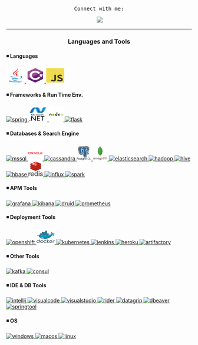 <p align="center"> <samp>Connect with me:</samp></p>
<p align="center">
<a href="https://www.linkedin.com/in/fyildizli/" rel="nofollow"><img height="30" src="https://img.shields.io/badge/-fyildizli-blue?style=flat-square&logo=Linkedin&logoColor=white&link=https://www.linkedin.com/in/fyildizli/" alt="" style="max-width:100%;"></a>  
<a href="https://medium.com/@fatih_yildizli" rel="nofollow"><img height="30" src="https://img.shields.io/badge/-@fatih_yildizli-black?style=flat-square&labelColor=white&logo=medium&logoColor=black&link=https://medium.com/@fatih_yildizli" style="max-width:100%;"></a>  
</p>
<hr></hr>

<h3 align="center">Languages and Tools</h3>

<h4>◾ Languages </h4>
<a href="https://www.java.com" target="_blank" rel="noreferrer"> <img src="https://raw.githubusercontent.com/devicons/devicon/master/icons/java/java-original.svg" alt="java" width="50" height="40"/> </a> 
<a href="https://www.w3schools.com/cs/" target="_blank" rel="noreferrer"> <img src="https://raw.githubusercontent.com/devicons/devicon/master/icons/csharp/csharp-original.svg" alt="csharp" width="50" height="40"/> </a>
<a href="https://developer.mozilla.org/en-US/docs/Web/JavaScript" target="_blank" rel="noreferrer"> <img src="https://raw.githubusercontent.com/devicons/devicon/master/icons/javascript/javascript-original.svg" alt="javascript" width="50" height="40"/> </a>

<h4>◾ Frameworks & Run Time Env. </h4>
<a href="https://spring.io/" target="_blank" rel="noreferrer"> <img src="https://miro.medium.com/max/600/1*gxXLMIuJDHCH7fwIgEP1cg.png" alt="spring" width="50" height="40"/> </a>  
<a href="https://dotnet.microsoft.com/" target="_blank" rel="noreferrer"> <img src="https://raw.githubusercontent.com/devicons/devicon/master/icons/dot-net/dot-net-original-wordmark.svg" alt="dotnet" width="50" height="40"/> </a>
<a href="https://nodejs.org" target="_blank" rel="noreferrer"> <img src="https://raw.githubusercontent.com/devicons/devicon/master/icons/nodejs/nodejs-original-wordmark.svg" alt="nodejs" width="40" height="40"/> </a>
<a href="https://flask.palletsprojects.com/" target="_blank" rel="noreferrer"> <img src="https://www.vectorlogo.zone/logos/pocoo_flask/pocoo_flask-icon.svg" alt="flask" width="50" height="40"/> </a>

<h4>◾ Databases & Search Engine</h4>

<p align="left"> <a href="https://www.microsoft.com/en-us/sql-server" target="_blank" rel="noreferrer"> <img src="https://www.svgrepo.com/show/303229/microsoft-sql-server-logo.svg" alt="mssql" width="40" height="40"/> </a>  <a href="https://www.oracle.com/" target="_blank" rel="noreferrer"> <img src="https://raw.githubusercontent.com/devicons/devicon/master/icons/oracle/oracle-original.svg" alt="oracle" width="40" height="40"/> </a> <a href="https://cassandra.apache.org/" target="_blank" rel="noreferrer"> <img src="https://www.vectorlogo.zone/logos/apache_cassandra/apache_cassandra-icon.svg" alt="cassandra" width="50" height="40"/> </a> <a href="https://www.postgresql.org" target="_blank" rel="noreferrer"> <img src="https://raw.githubusercontent.com/devicons/devicon/master/icons/postgresql/postgresql-original-wordmark.svg" alt="postgresql" width="40" height="40"/> </a> <a href="https://www.mongodb.com/" target="_blank" rel="noreferrer"> <img src="https://raw.githubusercontent.com/devicons/devicon/master/icons/mongodb/mongodb-original-wordmark.svg" alt="mongodb" width="40" height="40"/> </a>  <a href="https://www.docker.com/" target="_blank" rel="noreferrer"> 
<a href="https://www.elastic.co" target="_blank" rel="noreferrer"> <img src="https://www.vectorlogo.zone/logos/elastic/elastic-icon.svg" alt="elasticsearch" width="40" height="40"/> </a> <a href="https://hadoop.apache.org/" target="_blank" rel="noreferrer"> <img src="https://www.vectorlogo.zone/logos/apache_hadoop/apache_hadoop-icon.svg" alt="hadoop" width="40" height="40"/> </a> 
  <a href="https://hive.apache.org/" target="_blank" rel="noreferrer"> <img src="https://www.vectorlogo.zone/logos/apache_hive/apache_hive-icon.svg" alt="hive" width="40" height="40"/> </a> <a href="https://hbase.apache.org/" target="_blank" rel="noreferrer"> <img src="https://hbase.apache.org/images/hbase_logo_with_orca_large.png" alt="hbase" width="70" height="40"/> </a>
  <a href="https://redis.io" target="_blank" rel="noreferrer"> <img src="https://raw.githubusercontent.com/devicons/devicon/master/icons/redis/redis-original-wordmark.svg" alt="redis" width="40" height="40"/> </a>  <a href="https://influxdata.com/" target="_blank" rel="noreferrer"> <img src="https://www.vectorlogo.zone/logos/influxdata/influxdata-ar21.svg" alt="influx" width="70" height="40"/> </a> 
  <a href="https://spark.apache.org" target="_blank" rel="noreferrer"> <img src="https://upload.wikimedia.org/wikipedia/commons/thumb/f/f3/Apache_Spark_logo.svg/1200px-Apache_Spark_logo.svg.png" alt="spark" width="70" height="40"/> </a> 
  
  
  <h4>◾ APM Tools</h4>
  <a href="https://grafana.com" target="_blank" rel="noreferrer"> <img src="https://www.vectorlogo.zone/logos/grafana/grafana-icon.svg" alt="grafana" width="40" height="40"/> </a><a href="https://www.elastic.co/kibana" target="_blank" rel="noreferrer"> <img src="https://www.vectorlogo.zone/logos/elasticco_kibana/elasticco_kibana-icon.svg" alt="kibana" width="40" height="40"/> </a> 
  <a href="https://druid.apache.org/" target="_blank" rel="noreferrer"> <img src="https://www.vectorlogo.zone/logos/druidio/druidio-ar21.svg" alt="druid" width="70" height="40"/> </a>
<a href="https://prometheus.io/" target="_blank" rel="noreferrer"> <img src="https://www.vectorlogo.zone/logos/prometheusio/prometheusio-ar21.svg" alt="prometheus" width="70" height="40"/> </a>
  
  
  <h4>◾ Deployment Tools </h4>
    <a href="https://www.redhat.com/en/technologies/cloud-computing/openshift" target="_blank" rel="noreferrer"> <img src="https://upload.wikimedia.org/wikipedia/commons/3/3a/OpenShift-LogoType.svg" alt="openshift" width="70" height="40"/> </a>  
 <a href="https://docker.com" target="_blank" rel="noreferrer">  
 <img src="https://raw.githubusercontent.com/devicons/devicon/master/icons/docker/docker-original-wordmark.svg" alt="docker" width="50" height="40"/> </a>  <a href="https://kubernetes.io" target="_blank" rel="noreferrer"> <img src="https://www.vectorlogo.zone/logos/kubernetes/kubernetes-icon.svg" alt="kubernetes" width="40" height="40"/> </a>   <a href="https://www.jenkins.io" target="_blank" rel="noreferrer"> <img src="https://www.vectorlogo.zone/logos/jenkins/jenkins-icon.svg" alt="jenkins" width="40" height="40"/> </a>   <a href="https://heroku.com" target="_blank" rel="noreferrer"> <img src="https://www.vectorlogo.zone/logos/heroku/heroku-icon.svg" alt="heroku" width="40" height="40"/> </a>  
 <a href="https://heroku.com" target="_blank" rel="noreferrer"> <img src="http://rhc4tp-cms-prod-vpc-76857813.s3.amazonaws.com/s3fs-public/Artifactory_HEX1.png" alt="artifactory" width="70" height="40"/> </a>  
 <h4>◾ Other Tools</h4>
 <a href="https://kafka.apache.org/" target="_blank" rel="noreferrer"> <img src="https://www.vectorlogo.zone/logos/apache_kafka/apache_kafka-icon.svg" alt="kafka" width="40" height="40"/> </a> <a href="https://consul.io/" target="_blank" rel="noreferrer"> <img src="https://www.datocms-assets.com/2885/1620155093-brandhcconsulverticalcolor.svg" alt="consul" width="40" height="40"/> </a>
  
<h4>◾ IDE & DB Tools </h4>
  <a href="https://jetbrains.com" target="_blank" rel="noreferrer"> <img src="https://upload.wikimedia.org/wikipedia/commons/thumb/9/9c/IntelliJ_IDEA_Icon.svg/1200px-IntelliJ_IDEA_Icon.svg.png" alt="intellij" width="40" height="40"/> </a>  
   <a href="https://microsoft.com" target="_blank" rel="noreferrer"> <img src="https://upload.wikimedia.org/wikipedia/commons/thumb/9/9a/Visual_Studio_Code_1.35_icon.svg/2048px-Visual_Studio_Code_1.35_icon.svg.png" alt="visualcode" width="40" height="40"/> </a>  
     <a href="https://microsoft.com" target="_blank" rel="noreferrer"> <img src="https://visualstudio.microsoft.com/wp-content/uploads/2021/10/Product-Icon.svg" alt="visualstudio" width="40" height="40"/> </a>  
  <a href="https://jetbrains.com" target="_blank" rel="noreferrer"> <img src="https://resources.jetbrains.com/storage/products/rider/img/meta/rider_logo_300x300.png" alt="rider" width="40" height="40"/> </a>
  <a href="https://jetbrains.com" target="_blank" rel="noreferrer"> <img src="https://resources.jetbrains.com/storage/products/datagrip/img/meta/datagrip_logo_300x300.png" alt="datagrip" width="40" height="40"/> </a>
   <a href="https://dbeaver.io" target="_blank" rel="noreferrer"> <img src="https://idroot.us/wp-content/uploads/2021/06/dbeaver-logo.png" alt="dbeaver" width="70" height="40"/> </a>
   <a href="https://spring.io/tools" target="_blank" rel="noreferrer"> <img src="http://3.bp.blogspot.com/-Ajql3_Oijdk/U438gFWH3fI/AAAAAAAAAKE/DFbF4ZLaqjY/s1600/spring-tool-suite-project-logo.png" alt="springtool" width="40" height="40"/> </a>
 <h4>◾ OS </h4>
    <a href="https://microsoft.com" target="_blank" rel="noreferrer"> <img src="https://upload.wikimedia.org/wikipedia/commons/thumb/0/0a/Unofficial_Windows_logo_variant_-_2002%E2%80%932012_%28Multicolored%29.svg/870px-Unofficial_Windows_logo_variant_-_2002%E2%80%932012_%28Multicolored%29.svg.png" alt="windows" width="40" height="40"/> </a>   <a href="https://apple.com" target="_blank" rel="noreferrer"> <img src="https://upload.wikimedia.org/wikipedia/commons/thumb/c/c9/Finder_Icon_macOS_Big_Sur.png/800px-Finder_Icon_macOS_Big_Sur.png" alt="macos" width="40" height="40"/> </a><a href="https://linux.org" target="_blank" rel="noreferrer"> <img src="https://upload.wikimedia.org/wikipedia/commons/d/dd/Linux_logo.jpg" alt="linux" width="40" height="40"/> </a>
